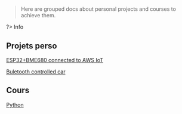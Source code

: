 #  

> Here are grouped docs about personal projects and courses to achieve them.

?> Info

## Projets perso

[ESP32+BME680 connected to AWS IoT](perso/Weather%20Station%20connected%20to%20AWS/README.md)

[Buletooth controlled car](perso/Bluetooth-controlled-car/README.md)

## Cours

[Python](cours/Python/README.md)
